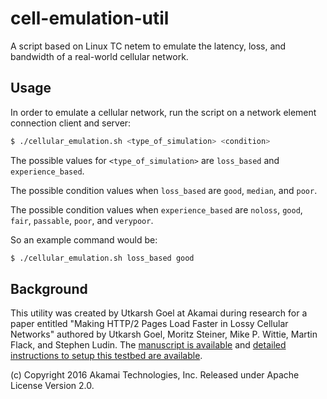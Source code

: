 # cell-emulation-util

A script based on Linux TC netem to emulate the latency, loss, and
bandwidth of a real-world cellular network.

## Usage

In order to emulate a cellular network, run the script on a network
element connection client and server:

```sh
$ ./cellular_emulation.sh <type_of_simulation> <condition>
```

The possible values for `<type_of_simulation>` are `loss_based` and
`experience_based`.

The possible condition values when `loss_based` are `good`, `median`,
and `poor`.

The possible condition values when `experience_based` are `noloss`,
`good`, `fair`, `passable`, `poor`, and `verypoor`.

So an example command would be:

```sh
$ ./cellular_emulation.sh loss_based good
```

## Background

This utility was created by Utkarsh Goel at Akamai during research for
a paper entitled "Making HTTP/2 Pages Load Faster in Lossy Cellular
Networks" authored by Utkarsh Goel, Moritz Steiner, Mike P. Wittie,
Martin Flack, and Stephen Ludin.
The
[manuscript is available](https://www.akamai.com/us/en/multimedia/documents/technical-publication/domain-sharding-for-faster-http2-in-lossy-cellular-networks.pdf)
and [detailed instructions to setup this testbed are
available](https://developer.akamai.com/blog/2017/11/27/replaying-cellular-network-characteristics-cloud-infrastructure/).

(c) Copyright 2016 Akamai Technologies, Inc. Released under Apache
License Version 2.0.
